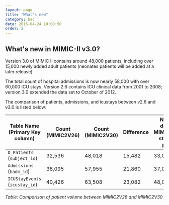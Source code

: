 ```yaml
---
layout: page
title: "What's new"
category: bac
date: 2015-04-24 10:08:50
order: 2
---
```


## What's new in MIMIC-II v3.0?

Version 3.0 of MIMIC II contains around 48,000 patients, including over 15,000 newly added adult patients (neonates patients will be added at a later release). 

The total count of hospital admissions is now nearly 58,000 with over 60,000 ICU stays. Version 2.6 contains ICU clinical data from 2001 to 2008; version 3.0 extended the data set to October of 2012.

The comparison of patients, admissions, and icustays between v2.6 and v3.0 is
listed below:

Table Name (Primary Key column) | Count (MIMIC2V26) | Count (MIMIC2V30) | Difference | New ID data in MIMIC2V30 starting point
--------- | --------- | --------- | --------- | --------- | 
```D_Patients``` (```subject_id```) | 32,536 | 48,018 | 15,482 | 33,000
```Admissions``` (```hadm_id```) | 36,095 | 57,955 | 21,860 | 37,000
```ICUStayEvents``` (```icustay_id```) | 40,426 | 63,508 | 23,082 | 48,000

*Table: Comparison of patient volume between MIMIC2V26 and MIMIC2V30*
